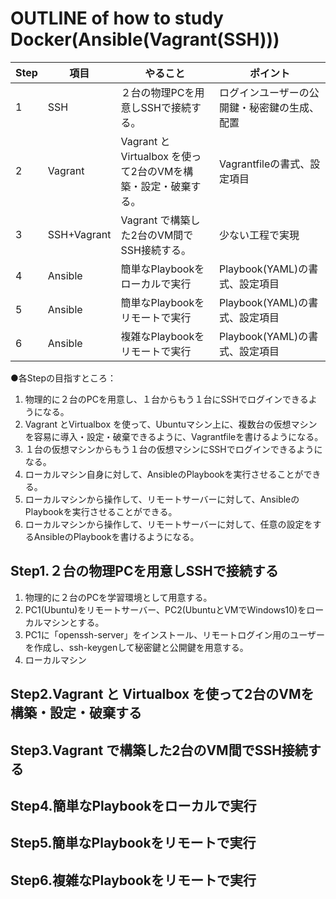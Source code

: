 # OUTLINE of how to study Docker(Ansible(Vagrant(SSH)))



|Step|項目|やること|ポイント|
|---|---|---|---|
|1|SSH|２台の物理PCを用意しSSHで接続する。|ログインユーザーの公開鍵・秘密鍵の生成、配置
|2|Vagrant|Vagrant と Virtualbox を使って2台のVMを構築・設定・破棄する。|Vagrantfileの書式、設定項目
|3|SSH+Vagrant|Vagrant で構築した2台のVM間でSSH接続する。|少ない工程で実現
|4|Ansible|簡単なPlaybookをローカルで実行|Playbook(YAML)の書式、設定項目
|5|Ansible|簡単なPlaybookをリモートで実行|Playbook(YAML)の書式、設定項目
|6|Ansible|複雑なPlaybookをリモートで実行|Playbook(YAML)の書式、設定項目
  

●各Stepの目指すところ：
1. 物理的に２台のPCを用意し、１台からもう１台にSSHでログインできるようになる。
2. Vagrant とVirtualbox を使って、Ubuntuマシン上に、複数台の仮想マシンを容易に導入・設定・破棄できるように、Vagrantfileを書けるようになる。
3. １台の仮想マシンからもう１台の仮想マシンにSSHでログインできるようになる。
4. ローカルマシン自身に対して、AnsibleのPlaybookを実行させることができる。
5. ローカルマシンから操作して、リモートサーバーに対して、AnsibleのPlaybookを実行させることができる。
6. ローカルマシンから操作して、リモートサーバーに対して、任意の設定をするAnsibleのPlaybookを書けるようになる。

## Step1.２台の物理PCを用意しSSHで接続する
1. 物理的に２台のPCを学習環境として用意する。
2. PC1(Ubuntu)をリモートサーバー、PC2(UbuntuとVMでWindows10)をローカルマシンとする。
3. PC1に「openssh-server」をインストール、リモートログイン用のユーザーを作成し、ssh-keygenして秘密鍵と公開鍵を用意する。
4. ローカルマシン


## Step2.Vagrant と Virtualbox を使って2台のVMを構築・設定・破棄する

## Step3.Vagrant で構築した2台のVM間でSSH接続する

## Step4.簡単なPlaybookをローカルで実行

## Step5.簡単なPlaybookをリモートで実行

## Step6.複雑なPlaybookをリモートで実行
